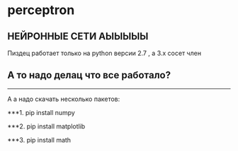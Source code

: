 # perceptron
## НЕЙРОННЫЕ СЕТИ АЫЫЫЫЫ
Пиздец работает только на python версии 2.7 , а 3.х сосет член

## А то надо делац что все работало?

---

А а надо скачать несколько пакетов:

***1. pip install numpy

***2. pip install matplotlib

***3. pip install math
